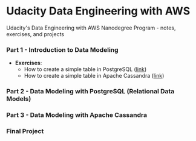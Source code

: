 # Udacity Data Engineering with AWS
Udacity's Data Engineering with AWS Nanodegree Program - notes, exercises, and projects

### Part 1 - Introduction to Data Modeling
- **Exercises**:
  - How to create a simple table in PostgreSQL ([link](https://github.com/irmaarios/Udacity-Data-Engineering-with-AWS/blob/master/Lesson_1_Exercise_1_Creating_a_Table_Postgres.ipynb))
  - How to create a simple table in Apache Cassandra ([link](https://github.com/irmaarios/Udacity-Data-Engineering-with-AWS/blob/master/Lesson_1_Exercise_2_Creating_a_Table_Apache_Cassandra.ipynb))

### Part 2 - Data Modeling with PostgreSQL (Relational Data Models)

### Part 3 - Data Modeling with Apache Cassandra

### Final Project 
